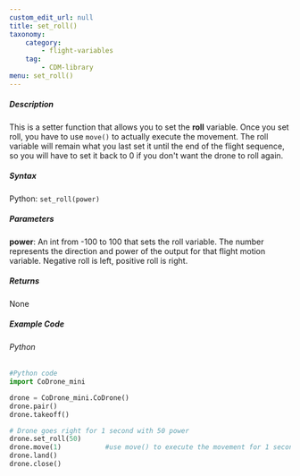 ```yaml
---
custom_edit_url: null
title: set_roll()
taxonomy:
    category:
        - flight-variables
    tag:
        - CDM-library
menu: set_roll()
---
```


##### Description

This is a setter function that allows you to set the **roll** variable. Once you set roll, you have to use ```move()``` to actually execute the movement. The roll variable will remain what you last set it until the end of the flight sequence, so you will have to set it back to 0 if you don't want the drone to roll again.

##### Syntax
Python: ```set_roll(power)```

##### Parameters

**power**: An int from -100 to 100 that sets the roll variable.  The number represents the direction and power of the output for that flight motion variable. Negative roll is left, positive roll is right.

##### Returns

None

##### Example Code
###### Python
```python
#Python code
import CoDrone_mini

drone = CoDrone_mini.CoDrone()
drone.pair()
drone.takeoff()

# Drone goes right for 1 second with 50 power
drone.set_roll(50)
drone.move(1)           #use move() to execute the movement for 1 second
drone.land()
drone.close()
```